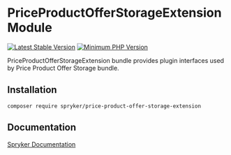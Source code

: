 # PriceProductOfferStorageExtension Module
[![Latest Stable Version](https://poser.pugx.org/spryker/price-product-offer-storage-extension/v/stable.svg)](https://packagist.org/packages/spryker/price-product-offer-storage-extension)
[![Minimum PHP Version](https://img.shields.io/badge/php-%3E%3D%208.0-8892BF.svg)](https://php.net/)

PriceProductOfferStorageExtension bundle provides plugin interfaces used by Price Product Offer Storage bundle.

## Installation

```
composer require spryker/price-product-offer-storage-extension
```

## Documentation

[Spryker Documentation](https://docs.spryker.com)
